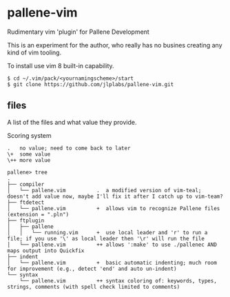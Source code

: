 # pallene-vim
Rudimentary vim 'plugin' for Pallene Development

This is an experiment for the author, who really has no busines creating any kind of vim tooling.

To install use vim 8 built-in capability.
```
$ cd ~/.vim/pack/<yournamingscheme>/start
$ git clone https://github.com/jlplabs/pallene-vim.git
```
## files
A list of the files and what value they provide.

Scoring system
```
.   no value; need to come back to later
\+  some value
\++ more value
```

```
pallene> tree
.
├── compiler
│   └── pallene.vim          .  a modified version of vim-teal; doesn't add value now, maybe I'll fix it after I catch up to vim-team? 
├── ftdetect
│   └── pallene.vim          +  allows vim to recognize Pallene files (extension = ".pln")
├── ftplugin
│   ├── pallene
│   │   └── running.vim      +  use local leader and 'r' to run a file; if you use '\' as local leader then '\r' will run the file
│   └── pallene.vim          ++ allows ':make' to use ./pallenec AND maps output into Quickfix
├── indent
│   └── pallene.vim          +  basic automatic indenting; much room for improvement (e.g., detect 'end' and auto un-indent)
└── syntax
    └── pallene.vim          ++ syntax coloring of: keywords, types, strings, comments (with spell check limited to comments)
```
